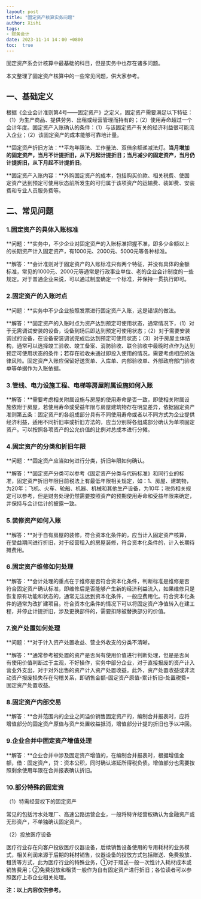 ```yaml
---
layout: post
title: "固定资产核算实务问题"
author: Xishi
tags:
- 财务会计
date: 2023-11-14 14：00 +0800
toc:  true
---
```

固定资产系会计核算中最基础的科目，但是实务中也存在诸多问题。

本文整理了固定资产核算中的一些常见问题，供大家参考。

## 一、基础定义

根据《企业会计准则第4号——固定资产》之定义，固定资产需要满足以下特征：（1）为生产商品、提供劳务、出租或经营管理而持有的；（2）使用寿命超过一个会计年度。固定资产入账确认的条件：（1）与该固定资产有关的经济利益很可能流入企业；（2）该固定资产的成本能够可靠地计量。

**固定资产折旧方法：**平均年限法、工作量法、双倍余额递减法灯。**当月增加的固定资产，当月不计提折旧，从下月起计提折旧；当月减少的固定资产，当月仍计提折旧，从下月起不计提折旧**。

**固定资产入账内容：**外购固定资产的成本，包括购买价款、相关税费、使固定资产达到预定可使用状态前所发生的可归属于该项资产的运输费、装卸费、安装费和专业人员服务费等。

## 二、常见问题

### 1.固定资产的具体入账标准

**问题：**实务中，不少企业对固定资产的入账标准把握不准，即多少金额以上的长期资产计入固定资产，有1000元、2000元、5000元等各种标准。

**解答：**会计准则对于固定资产的入账标准只有两个特征，并没有具体的金额标准，常见的1000元、2000元等通常是行政事业单位、老的企业会计制度的一些规定。对于普通企业来说，可以通过制度确定一个标准，并保持一贯执行即可。

### 2.固定资产的入账时点

**问题：**实务中不少企业按照发票进行固定资产入账，这是错误的做法。

**解答：**固定资产的入账时点为资产达到预定可使用状态，通常情况下，（1）对于无需调试安装的设备，设备到场后即达到预定可使用状态；（2）对于需要安装调试的设备，在设备安装调试完成后达到预定可使用状态；（3）对于房屋主体结构，通常可以选择竣工验收、竣工备案、消防验收、联合验收中最晚时点作为达到预定可使用状态的条件；若存在验收未通过即投入使用的情况，需要考虑相应的法律风险。固定资产入账应保留好送货单、入库单、内部验收单、外部政府部门验收单等单据作为入账依据。

### 3.管线、电力设施工程、电梯等房屋附属设施如何入账

**解答：**需要考虑相关附属设施与房屋的使用寿命是否一致，即使相关附属设施依附于房屋，若使用寿命或受益年限与房屋建筑物存在明显差异，依据固定资产准则第五条：固定资产的各组成部分具有不同使用寿命或者以不同方式为企业提供经济利益，适用不同折旧率或折旧方法的，应当分别将各组成部分确认为单项固定资产。可以按照各项资产的公允价值的比例对总成本进行分摊。

### 4.固定资产的分类和折旧年限

**问题：**固定资产应当如何进行分类，折旧年限如何确认。

**解答：**固定资产分类可以参考《固定资产分类与代码标准》和同行业的标准，固定资产折旧年限目前税法上有最低年限相关规定，如：1、房屋、建筑物，为20年；飞机、火车、轮船、机器、机械和其他生产设备，为10年；税务相关规定可以参考，但是财务处理仍然需要按照资产的预期使用寿命和受益年限来确定，并保持与会计估计的披露一致。

### 5.装修资产如何入账

**解答：**对于自有房屋的装修，符合资本化条件的，应当计入固定资产核算，在受益期间进行折旧，对于经营租入的房屋装修，符合资本化条件的，计入长期待摊费用。

### 6.固定资产维修如何处理

**解答：**会计处理的重点在于维修是否符合资本化条件，判断标准是维修是否符合固定资产确认标准，即维修后是否能够产生新的经济利益流入，如果维修只是恢复原有功能和状态的，通常无法达到资本化条件，一般应费用化。符合资本化条件的通常为改扩建项目。符合资本化条件的情况下可以将固定资产净值转入在建工程，并停止计提折旧，涉及更换部件的，需要扣除被替换部分的价值。

### 7.资产处置如何处理

**问题：**对于计入资产处置收益、营业外收支的分类不清晰。

**解答：**通常参考被处置的资产是否尚有使用价值进行判断处理，但是是否尚有使用价值判断过于主观，不好操作，实务中部分企业，对于直接报废的资产计入营业外支出，对于对外出售的资产计入资产处置收益。此外，资产处置收益或非流动资产报废损失存在勾稽关系，即销售金额-固定资产原值-累计折旧-处置税费=固定资产处置收益。

### 8.固定资产内部交易

**解答：**合并范围内的企业之间溢价销售固定资产的，编制合并报表时，应将增值部分的固定资产原值与资产处置收益抵消，增值部分计提的折旧也予以冲回。

### 9.企业合并中固定资产增值处理

**解答：**企业合并中涉及固定资产增值的，在编制合并报表时，根据增值金额，借：固定资产，贷：资本公积，同时确认递延所得税负债。增值部分也需要按照剩余使用年限在合并报表确认折旧。

### 10.部分特殊的固定资

（1）特需经营权下的固定资产

常见的包括污水处理厂、高速公路运营企业，一般将特许经营权确认为金融资产或无形资产，不单独确认固定资产。

（2）投放医疗设备

医疗行业存在向客户投放医疗仪器设备，后续销售设备使用的专用耗材的业务模式，相关利润来源于后期的耗材销售，仪器设备的投放方式包括赠送、免费投放、租赁等方式，此为医疗行业的特殊业务，①对于赠送一般一次性计入耗材成本或销售费用；②免费投放和租赁一般作为自有固定资产进行折旧；各位读者可以参照医疗上市企业相关处理。

**注：以上内容仅供参考。**
